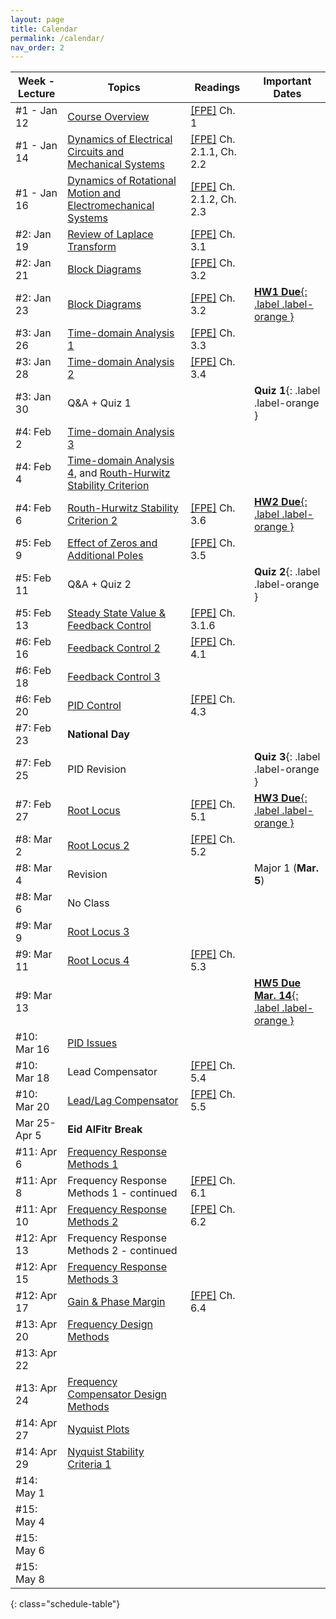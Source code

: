 ```yaml
---
layout: page
title: Calendar
permalink: /calendar/
nav_order: 2
---
```

| Week - Lecture              | Topics                                                          | Readings | Important Dates |
|-------------------|---------------------------------------------------------------------------|----------|----|
| #1 - Jan 12     | [Course Overview](https://kfupmedusa.sharepoint.com/:b:/r/sites/Section_242123885/Class%20Materials/Lecture%20Slides/01_12_Introduction.pdf?csf=1&web=1&e=6PJlGu)                                                             | [[FPE]]({{site.baseurl}}/#textbooks) Ch. 1         |    |
| #1 - Jan 14     | [Dynamics of Electrical Circuits and Mechanical Systems](https://kfupmedusa.sharepoint.com/:b:/r/sites/Section_242123885/Class%20Materials/Lecture%20Slides/01_14_Dynamic%20Modelling.pdf?csf=1&web=1&e=Oh8vrp)                      | [[FPE]]({{site.baseurl}}/#textbooks) Ch. 2.1.1, Ch. 2.2  |  |
| #1 - Jan 16     | [Dynamics of Rotational Motion and Electromechanical Systems](https://kfupmedusa.sharepoint.com/:b:/r/sites/Section_242123885/Class%20Materials/Lecture%20Slides/01_16_Dynamic%20Modelling%20II.pdf?csf=1&web=1&e=pZRPzY)                                       | [[FPE]]({{site.baseurl}}/#textbooks) Ch. 2.1.2, Ch. 2.3 |  |
| #2: Jan 19      | [Review of Laplace Transform](https://kfupmedusa.sharepoint.com/:b:/r/sites/Section_242123885/Class%20Materials/Lecture%20Slides/01_19_Laplace%20Review.pdf?csf=1&web=1&e=ytczCc)                                                   |    [[FPE]]({{site.baseurl}}/#textbooks) Ch. 3.1      |     |
| #2: Jan 21      | [Block Diagrams](https://kfupmedusa.sharepoint.com/:b:/r/sites/Section_242123885/Class%20Materials/Lecture%20Slides/01_21_Block_Diagrams.pdf?csf=1&web=1&e=BxspQJ)                                                   |  [[FPE]]({{site.baseurl}}/#textbooks) Ch. 3.2       |     |
| #2: Jan 23      |  [Block Diagrams](https://kfupmedusa.sharepoint.com/:b:/r/sites/Section_242123885/Class%20Materials/Lecture%20Slides/01_23_block_diagrams_2.pdf?csf=1&web=1&e=mhe8TE)                                               | [[FPE]]({{site.baseurl}}/#textbooks) Ch. 3.2         |  [**HW1 Due**{: .label .label-orange }]({{site.baseurl}}/hw/)   |
| #3: Jan 26   |  [Time-domain Analysis 1](https://kfupmedusa.sharepoint.com/:b:/r/sites/Section_242123885/Class%20Materials/Lecture%20Slides/01_26_time_domain_analysis.pdf?csf=1&web=1&e=PEi87i)                                    |   [[FPE]]({{site.baseurl}}/#textbooks) Ch. 3.3       |      |
| #3: Jan 28      |[Time-domain Analysis 2](https://kfupmedusa.sharepoint.com/:b:/r/sites/Section_242123885/Class%20Materials/Lecture%20Slides/01_28_time_domain_analysis_2.pdf?csf=1&web=1&e=Cg7v7o)  | [[FPE]]({{site.baseurl}}/#textbooks) Ch. 3.4  |  |
| #3: Jan 30      | Q&A + Quiz 1 |  | **Quiz 1**{: .label .label-orange } |
| #4: Feb 2      |   [Time-domain Analysis 3](https://kfupmedusa.sharepoint.com/:b:/r/sites/Section_242123885/Class%20Materials/Lecture%20Slides/02_02_time_domain_analysis_3.pdf?csf=1&web=1&e=BeBYPW)                                                                    |          |    |
| #4: Feb 4      |  [Time-domain Analysis 4](https://kfupmedusa.sharepoint.com/:b:/r/sites/Section_242123885/Class%20Materials/Lecture%20Slides/02_04_time_domain_analysis_4.pdf?csf=1&web=1&e=4WpdaA), and [Routh-Hurwitz Stability Criterion](https://kfupmedusa.sharepoint.com/:b:/r/sites/Section_242123885/Class%20Materials/Lecture%20Slides/02_04_stability.pdf?csf=1&web=1&e=X5hM0D) |  |  |
| #4: Feb 6      | [Routh-Hurwitz Stability Criterion 2](https://kfupmedusa.sharepoint.com/:b:/r/sites/Section_242123885/Class%20Materials/Lecture%20Slides/02_06_stability.pdf?csf=1&web=1&e=caPU2I) |  [[FPE]]({{site.baseurl}}/#textbooks) Ch. 3.6   |  [**HW2 Due**{: .label .label-orange }]({{site.baseurl}}/hw/) |
| #5: Feb 9     |    [Effect of Zeros and Additional Poles](https://kfupmedusa.sharepoint.com/:b:/r/sites/Section_242123885/Class%20Materials/Lecture%20Slides/02_09_extra_poles_zeros.pdf?csf=1&web=1&e=xFjaU6)                                                                      |     [[FPE]]({{site.baseurl}}/#textbooks) Ch. 3.5        |    |
| #5: Feb 11      | Q&A + Quiz 2 |  | **Quiz 2**{: .label .label-orange } |
| #5: Feb 13      | [Steady State Value & Feedback Control](https://kfupmedusa.sharepoint.com/:b:/r/sites/Section_242123885/Class%20Materials/Lecture%20Slides/02_13_steady_state_value_feedback.pdf?csf=1&web=1&e=uxboZa) | [[FPE]]({{site.baseurl}}/#textbooks) Ch. 3.1.6  |  |
| #6: Feb 16     |   [Feedback Control 2](https://kfupmedusa.sharepoint.com/:b:/r/sites/Section_242123885/Class%20Materials/Lecture%20Slides/02_16_feedback_control.pdf?csf=1&web=1&e=qDbeN9)                                                                  |    [[FPE]]({{site.baseurl}}/#textbooks) Ch. 4.1       |        |
| #6: Feb 18      | [Feedback Control 3](https://kfupmedusa.sharepoint.com/:b:/s/Section_242123885/EbLLhLo5YEpLkmLfboBbNRgBCymlcS-RvmWT-sfILA9djw) |  |  |
| #6: Feb 20     | [PID Control](https://kfupmedusa.sharepoint.com/:b:/s/Section_242123885/EWB5OOi5pOJHu0pGFXWYrocBGgWRqq3ThtXa_Tux6GJRng) |  [[FPE]]({{site.baseurl}}/#textbooks) Ch. 4.3 |  |
| #7: Feb 23       |      **National Day**                                                                    |          |        |
| #7: Feb 25      | PID Revision |  | **Quiz 3**{: .label .label-orange }   |
| #7: Feb 27      | [Root Locus](https://kfupmedusa.sharepoint.com/:b:/r/sites/Section_242123885/Class%20Materials/Lecture%20Slides/02_27_root_locus.pdf?csf=1&web=1&e=uIrlkQ) | [[FPE]]({{site.baseurl}}/#textbooks) Ch. 5.1 | [**HW3 Due**{: .label .label-orange }]({{site.baseurl}}/hw/) |
| #8: Mar 2      |    [Root Locus 2](https://kfupmedusa.sharepoint.com/:b:/r/sites/Section_242123885/Class%20Materials/Lecture%20Slides/03_02_root_locus_2.pdf?csf=1&web=1&e=IbHBCr)                                                                       |  [[FPE]]({{site.baseurl}}/#textbooks) Ch. 5.2        |    |
| #8: Mar 4      |    Revision                                                                       |          |  Major 1 (**Mar. 5**)  |
| #8: Mar 6      |    No Class                                                                      |          |    |
| #9: Mar 9      |    [Root Locus 3](https://kfupmedusa.sharepoint.com/:b:/r/sites/Section_242123885/Class%20Materials/Lecture%20Slides/03_09_root_locus_3.pdf?csf=1&web=1&e=ricovm)                                                                        |          |    |
| #9: Mar 11     |    [Root Locus 4](https://kfupmedusa.sharepoint.com/:b:/r/sites/Section_242123885/Class%20Materials/Lecture%20Slides/03_11_root_locus_4.pdf?csf=1&web=1&e=fEx5kH)                                                                       |   [[FPE]]({{site.baseurl}}/#textbooks) Ch. 5.3       |        |
| #9: Mar 13    |                                                                           |          |   [**HW5 Due Mar. 14**{: .label .label-orange }]({{site.baseurl}}/hw/)     |
| #10: Mar 16    |    [PID Issues](https://kfupmedusa.sharepoint.com/:b:/r/sites/Section_242123885/Class%20Materials/Lecture%20Slides/03_16_pid_issues.pdf?csf=1&web=1&e=P6ISwv)                                                                       |          |        |
| #10: Mar 18    |    Lead Compensator                                                                       |     [[FPE]]({{site.baseurl}}/#textbooks) Ch. 5.4     |        |
| #10: Mar 20    |    [Lead/Lag Compensator](https://kfupmedusa.sharepoint.com/:b:/r/sites/Section_242123885/Class%20Materials/Lecture%20Slides/03_18_lead_compnesator.pdf?csf=1&web=1&e=4qVsop)                                                                       |    [[FPE]]({{site.baseurl}}/#textbooks) Ch. 5.5      |        |
|  Mar 25-Apr 5| **Eid AlFitr Break**| | |
| #11: Apr 6 |    [Frequency Response Methods 1](https://kfupmedusa.sharepoint.com/:b:/r/sites/Section_242123885/Class%20Materials/Lecture%20Slides/04_06_frequency_response.pdf?csf=1&web=1&e=b0Txtr)                                                                       |          |        |
| #11: Apr 8 |      Frequency Response Methods 1 - continued                                                                   | [[FPE]]({{site.baseurl}}/#textbooks) Ch. 6.1         |        |
| #11: Apr 10 |    [Frequency Response Methods 2](https://kfupmedusa.sharepoint.com/:b:/r/sites/Section_242123885/Class%20Materials/Lecture%20Slides/04_08_frequency_response_2.pdf?csf=1&web=1&e=egkANi)                                                                         |    [[FPE]]({{site.baseurl}}/#textbooks) Ch. 6.2      |        |
| #12: Apr 13      |     Frequency Response Methods 2 - continued                                                                      |          |        |
| #12: Apr 15      |       [Frequency Response Methods 3](https://kfupmedusa.sharepoint.com/:b:/r/sites/Section_242123885/Class%20Materials/Lecture%20Slides/04_15_frequency_response_3.pdf?csf=1&web=1&e=dN9TkJ)                                                                    |          |        |
| #12: Apr 17      |       [Gain & Phase Margin](https://kfupmedusa.sharepoint.com/:b:/r/sites/Section_242123885/Class%20Materials/Lecture%20Slides/04_17_gain_phase_margin.pdf?csf=1&web=1&e=uTZPof)                                                                    |     [[FPE]]({{site.baseurl}}/#textbooks) Ch. 6.4     |        |
| #13: Apr 20    |       [Frequency Design Methods](https://kfupmedusa.sharepoint.com/:b:/r/sites/Section_242123885/Class%20Materials/Lecture%20Slides/04_20_compensators_frequency_methods.pdf?csf=1&web=1&e=XhsvUW)                               							            |          |        |
| #13: Apr 22    |                                      							            |          |        |
| #13: Apr 24    |      [Frequency Compensator Design Methods](https://kfupmedusa.sharepoint.com/:b:/r/sites/Section_242123885/Class%20Materials/Lecture%20Slides/04_24_compensators_design.pdf?csf=1&web=1&e=JjLfwu)                                							            |          |        |
| #14: Apr 27   |       [Nyquist Plots](https://kfupmedusa.sharepoint.com/:b:/r/sites/Section_242123885/Class%20Materials/Lecture%20Slides/04_27_nyquist_plots.pdf?csf=1&web=1&e=2lUSdp)                                                                    |          |        |
| #14: Apr 29   |        [Nyquist Stability Criteria 1](https://kfupmedusa.sharepoint.com/:b:/r/sites/Section_242123885/Class%20Materials/Lecture%20Slides/04_29_nyquist_2.pdf?csf=1&web=1&e=YWX4pr)                                                                   |          |        |
| #14: May 1   |                                                                           |          |        |
| #15: May 4 | | | |
| #15: May 6 | | | |
| #15: May 8 | | | |
{: class="schedule-table"}

